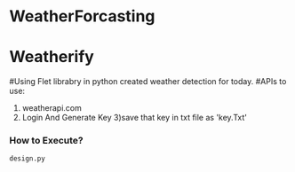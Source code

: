 ﻿# WeatherForcasting
 # Weatherify
#Using Flet librabry in python created weather detection for today.
#APIs to use:

1) weatherapi.com
2) Login And Generate Key 
3)save that key in txt file as 'key.Txt'
### How to Execute?

```python
design.py
```
